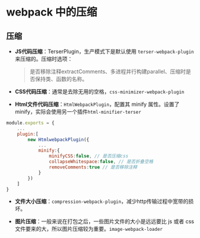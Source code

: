 # webpack 中的压缩
## 压缩
* **JS代码压缩**​：TerserPlugin，生产模式下是默认使用 ```terser-webpack-plugin``` 来压缩的。压缩时选项：
    > 是否移除注释extractComments、多进程并行构建parallel、压缩时是否保持类、函数的名称。

* **CSS代码压缩​**：通常是去除无用的空格，```css-minimizer-webpack-plugin​```

* **Html文件代码压缩**​：```HtmlWebpackPlugin```，配置其 minify 属性。设置了minify，实际会使用另一个插件```html-minifier-terser​```
```js
module.exports = {​
    ...​
    plugin:[​
        new HtmlwebpackPlugin({​
            ...​
            minify:{​
                minifyCSS:false, // 是否压缩css​
                collapseWhitespace:false, // 是否折叠空格​
                removeComments:true // 是否移除注释​
            }​
        })​
    ]​
}​
```
* **文件大小压缩**​：```compression-webpack-plugin```，减少http传输过程中宽带的损坏。

* **图片压缩**：一般来说在打包之后，一些图片文件的大小是远远要比 js 或者 css 文件要来的大，所以图片压缩较为重要。```image-webpack-loader```
